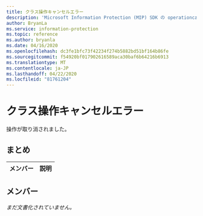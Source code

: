 ```yaml
---
title: クラス操作キャンセルエラー
description: 'Microsoft Information Protection (MIP) SDK の operationcancelの error:: undefined クラスを文書化します。'
author: BryanLa
ms.service: information-protection
ms.topic: reference
ms.author: bryanla
ms.date: 04/16/2020
ms.openlocfilehash: dc3fe1bfc73f42234f274b5882bd51bf164b86fe
ms.sourcegitcommit: f54920bf017902616589aca30baf6b64216b6913
ms.translationtype: MT
ms.contentlocale: ja-JP
ms.lasthandoff: 04/22/2020
ms.locfileid: "81761204"
---
```

# <a name="class-operationcancellederror"></a>クラス操作キャンセルエラー 
操作が取り消されました。
  
## <a name="summary"></a>まとめ
 メンバー                        | 説明                                
--------------------------------|---------------------------------------------
  
## <a name="members"></a>メンバー
_まだ文書化されていません。_

